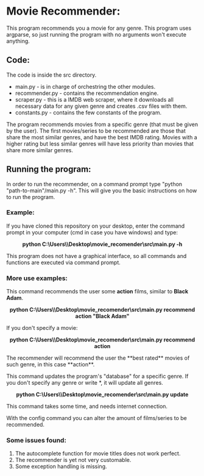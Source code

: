 # Movie Recommender:
This program recommends you a movie for any genre. This program uses argparse, so just running the program with no arguments won't execute anything.

## Code:
The code is inside the src directory.
- main.py - is in charge of orchestring the other modules.
- recommender.py - contains the recommendation engine.
- scraper.py - this is a IMDB web scraper, where it downloads all necessary data for any given genre and creates .csv files with them.
- constants.py - contains the few constants of the program.

The program recommends movies from a specific genre (that must be given by the user). The first movies/series to be recommended are those that share the most similar
genres, and have the best IMDB rating. Movies with a higher rating but less similar genres will have less priority than movies that share more similar genres.

## Running the program:
In order to run the recommender, on a command prompt type "python "path-to-main"/main.py -h". This will give you the basic instructions on how to run the program.

### Example:
If you have cloned this repository on your desktop, enter the command prompt in your computer (cmd in case you have windows) and type:
<p align="center">
    <strong>python C:\Users\<fill with username>\Desktop\movie_recomender\src\main.py -h</strong>
</p>
This program does not have a graphical interface, so all commands and functions are executed via command prompt.

### More use examples:
This command recommends the user some **action** films, similar to **Black Adam**.
<p align="center">
    <strong>python C:\Users\<fill with username>\Desktop\movie_recomender\src\main.py recommend action "Black Adam"</strong>
</p>
If you don't specify a movie:
<p align="center">
    <strong>python C:\Users\<fill with username>\Desktop\movie_recomender\src\main.py recommend action</strong>
</p>
The recommender will recommend the user the **best rated** movies of such genre, in this case **action**.

This command updates the program's "database" for a specific genre. If you don't specify any genre or write *, it will update all genres.
<p align="center">
    <strong>python C:\Users\<fill with username>\Desktop\movie_recomender\src\main.py update <optional: fill with genre></strong>
</p>
This command takes some time, and needs internet connection.

With the config command you can alter the amount of films/series to be recommended.

### Some issues found:
1. The autocomplete function for movie titles does not work perfect.
2. The recommender is yet not very customable.
3. Some exception handling is missing.
